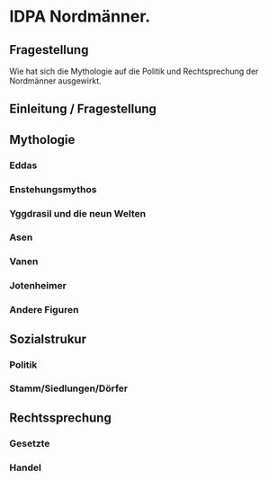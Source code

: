 # IDPA Nordmänner.

## Fragestellung

Wie hat sich die Mythologie auf die Politik und Rechtsprechung der Nordmänner 
ausgewirkt.


## Einleitung / Fragestellung




## Mythologie

### Eddas

### Enstehungsmythos

### Yggdrasil und die neun Welten

### Asen

### Vanen

### Jotenheimer

### Andere Figuren


## Sozialstrukur

### Politik

### Stamm/Siedlungen/Dörfer




## Rechtssprechung

### Gesetzte

### Handel



